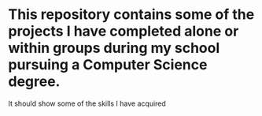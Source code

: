 # This repository contains some of the projects I have completed alone or within groups during my school pursuing a Computer Science degree. 

It should show some of the skills I have acquired
